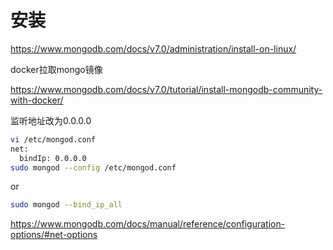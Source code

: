 # 安装

https://www.mongodb.com/docs/v7.0/administration/install-on-linux/



docker拉取mongo镜像

https://www.mongodb.com/docs/v7.0/tutorial/install-mongodb-community-with-docker/



监听地址改为0.0.0.0

```bash
vi /etc/mongod.conf
net:
  bindIp: 0.0.0.0
sudo mongod --config /etc/mongod.conf
```

or 

```bash
sudo mongod --bind_ip_all
```

https://www.mongodb.com/docs/manual/reference/configuration-options/#net-options